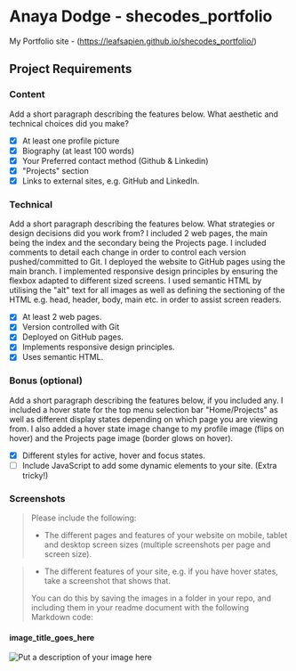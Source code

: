 # Anaya Dodge - shecodes_portfolio

My Portfolio site - (https://leafsapien.github.io/shecodes_portfolio/)

## Project Requirements

### Content
 Add a short paragraph describing the features below. What aesthetic and technical choices did you make? 
- [X] At least one profile picture
- [X] Biography (at least 100 words)
- [X] Your Preferred contact method (Github & Linkedin)
- [X] "Projects" section
- [X] Links to external sites, e.g. GitHub and LinkedIn.
​
### Technical
 Add a short paragraph describing the features below. What strategies or design decisions did you work from? 
I included 2 web pages, the main being the index and the secondary being the Projects page.  I included comments to detail each change in order to control each version pushed/committed to Git.  I deployed the website to GitHub pages using the main branch.  I implemented responsive design principles by ensuring the flexbox adapted to different sized screens.  I used semantic HTML by utilising the "alt" text for all images as well as defining the sectioning of the HTML e.g. head, header, body, main etc. in order to assist screen readers.

- [X] At least 2 web pages.
- [X] Version controlled with Git
- [X] Deployed on GitHub pages.
- [X] Implements responsive design principles.
- [X] Uses semantic HTML.

### Bonus (optional)
 Add a short paragraph describing the features below, if you included any. 
I included a hover state for the top menu selection bar "Home/Projects" as well as different display states depending on which page you are viewing from.  I also added a hover state image change to my profile image (flips on hover) and the Projects page image (border glows on hover).

- [X] Different styles for active, hover and focus states.
- [ ] Include JavaScript to add some dynamic elements to your site. (Extra tricky!)
​
### Screenshots
> Please include the following:
> - The different pages and features of your website on mobile, tablet and desktop screen sizes (multiple screenshots per page and screen size).

> - The different features of your site, e.g. if you have hover states, take a screenshot that shows that.  
> 
> You can do this by saving the images in a folder in your repo, and including them in your readme document with the following Markdown code: 

####  image_title_goes_here 
![Put a description of your image here](./relative_path_to_file)

